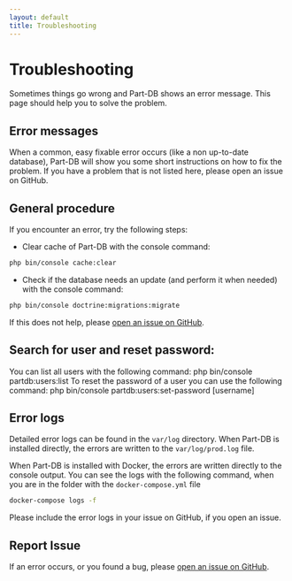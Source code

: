 ```yaml
---
layout: default
title: Troubleshooting
---
```


# Troubleshooting
Sometimes things go wrong and Part-DB shows an error message. This page should help you to solve the problem.

## Error messages
When a common, easy fixable error occurs (like a non up-to-date database), Part-DB will show you some short instructions on how to fix the problem. If you have a problem that is not listed here, please open an issue on GitHub.

## General procedure
If you encounter an error, try the following steps:
* Clear cache of Part-DB with the console command: 
```bash
php bin/console cache:clear
```
* Check if the database needs an update (and perform it when needed) with the console command: 
```bash
php bin/console doctrine:migrations:migrate
```

If this does not help, please [open an issue on GitHub](https://github.com/Part-DB/Part-DB-symfony).

## Search for user and reset password:
You can list all users with the following command: php bin/console partdb:users:list
To reset the password of a user you can use the following command: php bin/console partdb:users:set-password [username]


## Error logs
Detailed error logs can be found in the `var/log` directory.
When Part-DB is installed directly, the errors are written to the `var/log/prod.log` file.

When Part-DB is installed with Docker, the errors are written directly to the console output. 
You can see the logs with the following command, when you are in the folder with the `docker-compose.yml` file
```bash
docker-compose logs -f
```

Please include the error logs in your issue on GitHub, if you open an issue.

## Report Issue
If an error occurs, or you found a bug, please [open an issue on GitHub](https://github.com/Part-DB/Part-DB-symfony).
